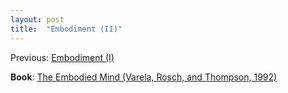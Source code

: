 ```yaml
---
layout: post
title:  "Embodiment (II)"
---
```


Previous: [Embodiment (I)](voidfraction.github.io/2023/10/22/embodiment-i.html)

**Book**: [The Embodied Mind (Varela, Rosch, and Thompson, 1992)](https://mitpress.mit.edu/9780262720212/the-embodied-mind/)


